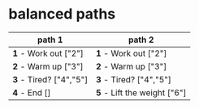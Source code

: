 # balanced paths

| path 1 | path 2 |
| --- | --- |
| **1** - Work out ["2"] | **1** - Work out ["2"] |
| **2** - Warm up ["3"] | **2** - Warm up ["3"] |
| **3** - Tired? ["4","5"] | **3** - Tired? ["4","5"] |
| **4** - End [] | **5** - Lift the weight ["6"] |

